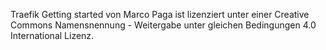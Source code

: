 Traefik Getting started von Marco Paga ist lizenziert unter einer Creative Commons Namensnennung - Weitergabe unter gleichen Bedingungen 4.0 International Lizenz.

